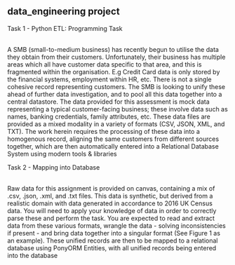 ## data_engineering project

<p>Task 1 - Python ETL: Programming Task </p><br>
A SMB (small-to-medium business) has recently begun to utilise the data they obtain from
their customers. Unfortunately, their business has multiple areas which all have customer
data specific to that area, and this is fragmented within the organisation. E.g Credit Card
data is only stored by the financial systems, employment within HR, etc. There is not a single
cohesive record representing customers. The SMB is looking to unify these ahead of further
data investigation, and to pool all this data together into a central datastore.
The data provided for this assessment is mock data representing a typical customer-facing
business; these involve data such as names, banking credentials, family attributes, etc.
These data files are provided as a mixed modality in a variety of formats (CSV, JSON, XML,
and TXT).
The work herein requires the processing of these data into a homogenous record, aligning
the same customers from different sources together, which are then automatically entered
into a Relational Database System using modern tools & libraries

<p>Task 2 - Mapping into Database</p><br>
Raw data for this assignment is provided on canvas, containing a mix of .csv, .json, .xml, and
.txt files. This data is synthetic, but derived from a realistic domain with data generated in
accordance to 2016 UK Census data. You will need to apply your knowledge of data in order
to correctly parse these and perform the task.
You are expected to read and extract data from these various formats, wrangle the data -
solving inconsistencies if present - and bring data together into a singular format (See Figure
1 as an example). These unified records are then to be mapped to a relational database
using PonyORM Entities, with all unified records being entered into the database
 

